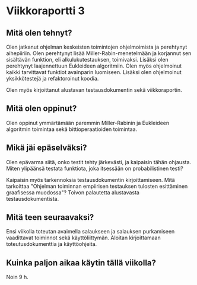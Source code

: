 # Viikkoraportti 3

## Mitä olen tehnyt?

Olen jatkanut ohjelman keskeisten toimintojen ohjelmoimista ja perehtynyt aihepiiriin. Olen perehtynyt lisää Miller-Rabin-menetelmään ja korjannut sen sisältävän funktion, eli alkulukutestauksen, toimivaksi. Lisäksi olen perehtynyt laajennettuun Eukleideen algoritmiin. Olen myös ohjelmoinut kaikki tarvittavat funktiot avainparin luomiseen. Lisäksi olen ohjelmoinut yksikkötestejä ja refaktoroinut koodia.

Olen myös kirjoittanut alustavan testausdokumentin sekä viikkoraportin.

## Mitä olen oppinut?

Olen oppinut ymmärtämään paremmin Miller-Rabinin ja Eukleideen algoritmin toimintaa sekä bittioperaatioiden toimintaa.

## Mikä jäi epäselväksi?

Olen epävarma siitä, onko testit tehty järkevästi, ja kaipaisin tähän ohjausta. Miten ylipäänsä testata funktiota, joka itsessään on probabilistinen testi? 

Kaipaisin myös tarkennoksia testausdokumentin kirjoittamiseen. Mitä tarkoittaa "Ohjelman toiminnan empiirisen testauksen tulosten esittäminen graafisessa muodossa"? Toivon palautetta alustavasta testausdokumentista.

## Mitä teen seuraavaksi?

Ensi viikolla toteutan avaimella salaukseen ja salauksen purkamiseen vaadittavat toiminnot sekä käyttöliittymän. Aloitan kirjoittamaan toteutusdokumenttia ja käyttöohjeita.

## Kuinka paljon aikaa käytin tällä viikolla?

Noin 9 h.
